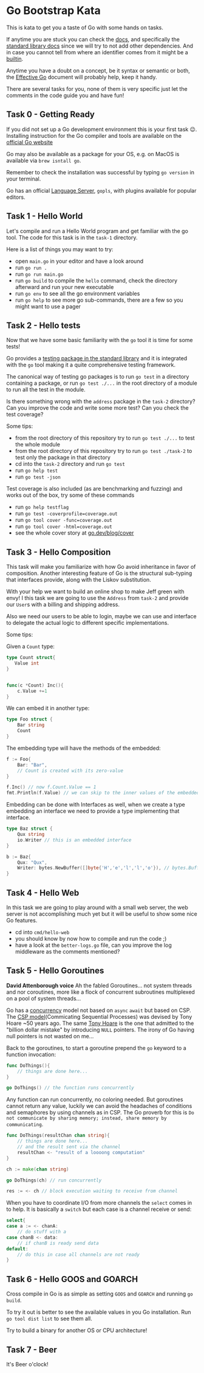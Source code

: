 # Go Bootstrap Kata

This is kata to get you a taste of Go with some hands on tasks.

If anytime you are stuck you can check the [docs](https://pkg.go.dev/), and specifically the [standard library docs](https://pkg.go.dev/std) since we will try to not add other dependencies.
And in case you cannot tell from where an identifier comes from it might be a [builtin](https://pkg.go.dev/builtin).

Anytime you have a doubt on a concept, be it syntax or semantic or both, the [Effective Go](https://go.dev/doc/effective_go) document will probably help, keep it handy.


There are several tasks for you, none of them is very specific just let the comments in the code guide you and have fun!

## Task 0 - Getting Ready

If you did not set up a Go development environment this is your first task 😉.
Installing instruction for the Go compiler and tools are available on the [official Go website](https://go.dev/doc/install)

Go may also be available as a package for your OS, e.g. on MacOS is available via `brew isntall go`.

Remember to check the installation was successful by typing `go version` in your terminal.


Go has an official [Language Server](https://github.com/golang/tools/tree/master/gopls#gopls-the-go-language-server), `gopls`, with plugins available for popular editors.


## Task 1 - Hello World

Let's compile and run a Hello World program and get familiar with the go tool.
The code for this task is in the `task-1` directory.

Here is a list of things you may want to try:
- open `main.go` in your editor and have a look around
- run `go run .`
- run `go run main.go`
- run `go build` to compile the `hello` command, check the directory afterward and run your new executable
- run `go env` to see all the go environment variables
- run `go help` to see more go sub-commands, there are a few so you might want to use a pager



## Task 2 - Hello tests

Now that we have some basic familiarity with the `go` tool it is time for some tests!

Go provides a [testing package in the standard library](https://pkg.go.dev/testing) and it is integrated with the `go` tool making it a quite comprehensive testing framework.

The canonical way of testing go packages is to run `go test` in a directory containing a package, or run `go test ./...` in the root directory of a module to run all the test in the module.

Is there something wrong with the `address` package in the `task-2` directory? 
Can you improve the code and write some more test?
Can you check the test coverage?

Some tips:

- from the root directory of this repository try to run `go test ./...` to test the whole module
- from the root directory of this repository try to run `go test ./task-2` to test only the package in that directory
- cd into the `task-2` directory and run `go test`
- run `go help test`
- run `go test -json`


Test coverage is also included (as are benchmarking and fuzzing) and works out of the box, try some of these commands

- run `go help testflag`
- run `go test -coverprofile=coverage.out`
- run `go tool cover -func=coverage.out` 
- run `go tool cover -html=coverage.out` 
- see the whole cover story at [go.dev/blog/cover](https://go.dev/blog/cover)


## Task 3 - Hello Composition

This task will make you familiarize with how Go avoid inheritance in favor of composition. 
Another interesting feature of Go is the structural sub-typing that interfaces provide, along with the Liskov substitution.


With your help we want to build an online shop to make Jeff green with envy!
I this task we are going to use the `Address` from `task-2` and provide our `User`s with a billing and shipping address.

Also we need our users to be able to login, maybe we can use and interface to delegate the actual logic to different specific implementations.
 
Some tips:

Given a `Count` type:

```go
type Count struct{
   Value int 
}


func(c *Count) Inc(){
    c.Value +=1
}

```

We can embed it in another type:

```go 
type Foo struct {
    Bar string
    Count
}
```

The embedding type will have the methods of the embedded:

```go
f := Foo{
    Bar: "Bar",
    // Count is created with its zero-value
}

f.Inc() // now f.Count.Value == 1 
fmt.Println(f.Value) // we can skip to the inner values of the embedded type
```

Embedding can be done with Interfaces as well, when we create a type embedding an interface we need to provide a type implementing that interface.

```go
type Baz struct {
    Qux string
    io.Writer // this is an embedded interface
}

b := Baz{
    Qux: "Qux",
    Writer: bytes.NewBuffer([]byte{'H','e','l','l','o'}), // bytes.Buffer implements io.Writer
}

```

## Task 4 - Hello Web

In this task we are going to play around with a small web server, the web server is not accomplishing much yet but it will be useful to show some nice Go features.

- cd into `cmd/hello-web`
- you should know by now how to compile and run  the code ;)
- have a look at the `better-logs.go` file, can you improve the log middleware as the comments mentioned?


## Task 5 - Hello Goroutines

**David Attenborough voice** Ah the fabled Goroutines... not system threads and nor coroutines, more like a flock of concurrent subroutines multiplexed on a pool of system threads...

Go has a [concurrency](https://go.dev/doc/effective_go#concurrency) model not based on `async` `await` but based on CSP.
The [CSP model](https://www.cs.cmu.edu/~crary/819-f09/Hoare78.pdf)(Commicating Sequential Processes) was devised by Tony Hoare ~50 years ago.
The same [Tony Hoare](https://en.wikipedia.org/wiki/Tony_Hoare) is the one that admitted to the "billion dollar mistake" by introducing `NULL` pointers.
The irony of Go having null pointers is not wasted on me...

Back to the goroutines, to start a goroutine prepend the `go` keyword to a function invocation:

```go
func DoThings(){
    // things are done here...
}

go DoThings() // the function runs concurrently
```

Any function can run concurrently, no coloring needed.
But goroutines cannot return any value, luckily we can avoid the headaches of conditions and semaphores by using channels as in CSP.
The Go proverb for this is `Do not communicate by sharing memory; instead, share memory by communicating`.

```go
func DoThings(resultChan chan string){
    // things are done here...
    // and the result sent via the channel
    resultChan <- "result of a loooong computation"
}

ch := make(chan string)

go DoThings(ch) // run concurrently

res := <- ch // block execution waiting to receive from channel

```

When you have to coordinate I/O from more channels the `select` comes in to help.
It is basically a `switch` but each case is a channel receive or send:

```go
select{
case a := <- chanA:
    // do stuff with a
case chanB <- data:
    // if chanB is ready send data
default: 
    // do this in case all channels are not ready
}
```

## Task 6 - Hello GOOS and GOARCH

Cross compile in Go is as simple as setting `GOOS` and `GOARCH` and running `go build`.

To try it out is better to see the available values in you Go installation.
Run `go tool dist list` to see them all.

Try to build a binary for another OS or CPU architecture!


## Task 7 - Beer

It's Beer o'clock!



